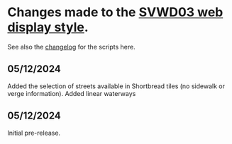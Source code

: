 # Changes made to the [SVWD03 web display style](https://github.com/SomeoneElseOSM/SomeoneElse-vector-web-display/blob/main/resources/README_svwd03.md).  
See also the [changelog](https://github.com/SomeoneElseOSM/SomeoneElse-vector-web-display/blob/main/changelog.md) for the scripts here.

## 05/12/2024
Added the selection of streets available in Shortbread tiles (no sidewalk or verge information).
Added linear waterways

## 05/12/2024
Initial pre-release.
